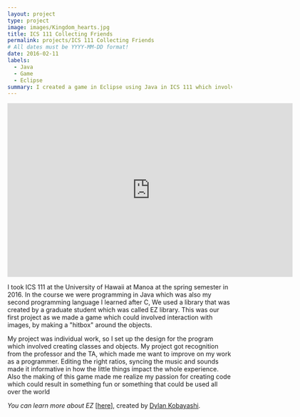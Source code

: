 ```yaml
---
layout: project
type: project
image: images/Kingdom_hearts.jpg
title: ICS 111 Collecting Friends
permalink: projects/ICS 111 Collecting Friends
# All dates must be YYYY-MM-DD format!
date: 2016-02-11
labels:
  - Java
  - Game
  - Eclipse
summary: I created a game in Eclipse using Java in ICS 111 which involves collecting friends.
---
```


<iframe width="640" height="390" src="https://www.youtube.com/embed/2Mv0RK9XZf8" frameborder="0" allow="autoplay; encrypted-media" allowfullscreen></iframe>

I took ICS 111 at the University of Hawaii at Manoa at the spring semester in 2016. In the course we were programming in Java which 
was also my second programming language I learned after C, We used a library that was created by a graduate student which was called EZ library. This was our first project as we made a game which could involved interaction with images, by making a "hitbox" around the objects. 

My project was individual work, so I set up the design for the program which involved creating classes and objects. My project got recognition from the professor and the TA, which made me want to improve on my work as a programmer. Editing the right ratios, syncing the music and sounds made it informative in how the little things impact the whole experience. Also the making of this game made me realize my passion for creating code which could result in something fun or something that could be used all over the world 



<i>You can learn more about EZ</i> [[here](http://www2.hawaii.edu/~dylank/ics111/)], created by [Dylan Kobayashi](http://www2.hawaii.edu/~dylank/about/).




